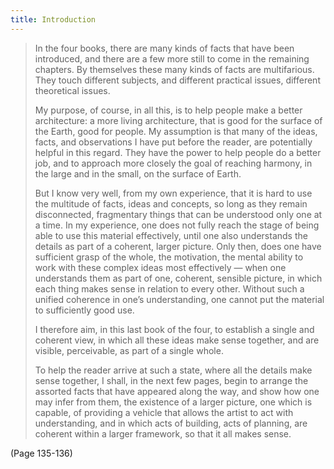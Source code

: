 ```yaml
---
title: Introduction
---
```


> In the four books, there are many kinds of facts that have been introduced, and there are a few more still to come in the remaining chapters. By themselves these many kinds of facts are multifarious. They touch different subjects, and different practical issues, different theoretical issues.
> 
> My purpose, of course, in all this, is to help people make a better architecture: a more living architecture, that is good for the surface of the Earth, good for people. My assumption is that many of the ideas, facts, and observations I have put before the reader, are potentially helpful in this regard. They have the power to help people do a better job, and to approach more closely the goal of reaching harmony, in the large and in the small, on the surface of Earth.
> 
> But I know very well, from my own experience, that it is hard to use the multitude of facts, ideas and concepts, so long as they remain disconnected, fragmentary things that can be understood only one at a time. In my experience, one does not fully reach the stage of being able to use this material effectively, until one also understands the details as part of a coherent, larger picture. Only then, does one have sufficient grasp of the whole, the motivation, the mental ability to work with these complex ideas most effectively — when one understands them as part of one, coherent, sensible picture, in which each thing makes sense in relation to every other. Without such a unified coherence in one’s understanding, one cannot put the material to sufficiently good use.
> 
> I therefore aim, in this last book of the four, to establish a single and coherent view, in which all these ideas make sense together, and are visible, perceivable, as part of a single whole.
> 
> To help the reader arrive at such a state, where all the details make sense together, I shall, in the next few pages, begin to arrange the assorted facts that have appeared along the way, and show how one may infer from them, the existence of a larger picture, one which is capable, of providing a vehicle that allows the artist to act with understanding, and in which acts of building, acts of planning, are coherent within a larger framework, so that it all makes sense.

(Page 135-136)